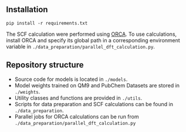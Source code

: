 ## Installation
``` 
pip install -r requirements.txt
 ```
The SCF calculation were performed using [ORCA](https://orcaforum.kofo.mpg.de/app.php/portal).
To use calculations, install ORCA and specify its global path
in a corresponding environment variable in ```./data_preparation/parallel_dft_calculation.py```.

## Repository structure

- Source code for models is located in ``` ./models ```.
- Model weights trained on QM9 and PubChem Datasets are stored in ```./weights```.
- Utility classes and functions are provided in ```./utils```.
- Scripts for data preparation and SCF calculations can be found in ```./data_preparation```.
- Parallel jobs for ORCA calculations can be run from ```./data_preparation/parallel_dft_calculation.py```
